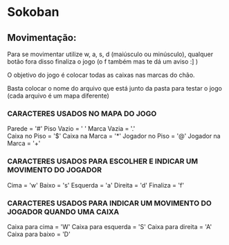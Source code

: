 # Sokoban

## Movimentação:
Para se movimentar utilize w, a, s, d (maiúsculo ou minúsculo), qualquer botão fora disso finaliza o jogo (o f também mas te dá um aviso :] )

O objetivo do jogo é colocar todas as caixas nas marcas do chão.

Basta colocar o nome do arquivo que está junto da pasta para testar o jogo (cada arquivo é um mapa diferente)

### CARACTERES USADOS NO MAPA DO JOGO

Parede = '#'
Piso Vazio = ' '
Marca Vazia = '.'    
Caixa no Piso = '$'
Caixa na Marca = '*'
Jogador no Piso = '@'
Jogador na Marca = '+'

### CARACTERES USADOS PARA ESCOLHER E INDICAR UM MOVIMENTO DO JOGADOR

Cima = 'w'
Baixo = 's'
Esquerda = 'a'
Direita = 'd'
Finaliza = 'f'

###  CARACTERES USADOS PARA INDICAR UM MOVIMENTO DO JOGADOR QUANDO UMA CAIXA

Caixa para cima = 'W'
Caixa para esquerda = 'S'
Caixa para direita = 'A'
Caixa para baixo = 'D'

